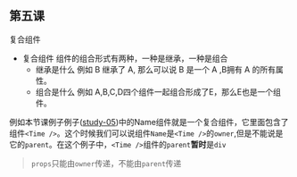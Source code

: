 ## 第五课

复合组件

- 复合组件
  组件的组合形式有两种，一种是继承，一种是组合
  - 继承是什么
    例如 B 继承了 A, 那么可以说 B 是一个 A ,B拥有 A 的所有属性。
  - 组合是什么
    例如 A,B,C,D四个组件一起组合形成了E，那么E也是一个组件。

例如本节课例子例子([study-05](https://github.com/daoyi7/r/blob/master/src/study/study-05/study-05.js))中的Name组件就是一个复合组件，它里面包含了组件``<Time />``。这个时候我们可以说组件``Name``是``<Time />``的``owner``,但是不能说是它的``parent``。在这个例子中，``<Time />``组件的``parent``**暂时**是``div``


> ``props``只能由``owner``传递，不能由``parent``传递
